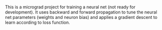 This is a micrograd project for training a neural net (not ready for development). It uses backward and forward propagation to tune the neural net parameters (weights and neuron bias) and applies a gradient descent to learn according to loss function.
